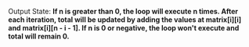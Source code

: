 Output State: **If n is greater than 0, the loop will execute n times. After each iteration, total will be updated by adding the values at matrix[i][i] and matrix[i][n - i - 1]. If n is 0 or negative, the loop won't execute and total will remain 0.**